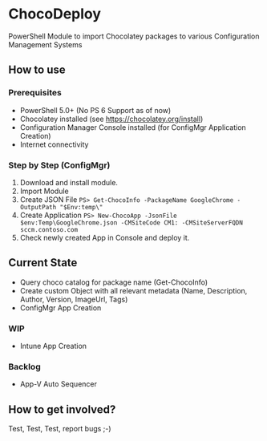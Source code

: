 # ChocoDeploy
PowerShell Module to import Chocolatey packages to various Configuration Management Systems

## How to use

### Prerequisites

* PowerShell 5.0+ (No PS 6 Support as of now)
* Chocolatey installed (see https://chocolatey.org/install)
* Configuration Manager Console installed (for ConfigMgr Application Creation)
* Internet connectivity

### Step by Step (ConfigMgr)

1. Download and install module.
2. Import Module
3. Create JSON File
`PS> Get-ChocoInfo -PackageName GoogleChrome -OutputPath "$Env:temp\"`
4. Create Application
`PS> New-ChocoApp -JsonFile $env:Temp\GoogleChrome.json -CMSiteCode CM1: -CMSiteServerFQDN sccm.contoso.com`
5. Check newly created App in Console and deploy it.

## Current State

* Query choco catalog for package name (Get-ChocoInfo)
* Create custom Object with all relevant metadata (Name, Description, Author, Version, ImageUrl, Tags)
* ConfigMgr App Creation

### WIP

* Intune App Creation

### Backlog

* App-V Auto Sequencer

## How to get involved?
Test, Test, Test, report bugs ;-)
